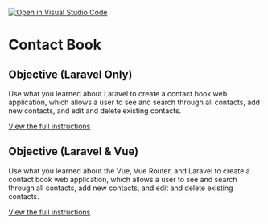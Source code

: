 [![Open in Visual Studio Code](https://classroom.github.com/assets/open-in-vscode-c66648af7eb3fe8bc4f294546bfd86ef473780cde1dea487d3c4ff354943c9ae.svg)](https://classroom.github.com/online_ide?assignment_repo_id=7607608&assignment_repo_type=AssignmentRepo)
# Contact Book 

## Objective (Laravel Only)
Use what you learned about Laravel to create a contact book web application, which allows a user to see and search through all contacts, add new contacts, and edit and delete existing contacts.

[View the full instructions](https://imdac.github.io/mtm6405/assignments/contact-book.html)

## Objective (Laravel & Vue)
Use what you learned about the Vue, Vue Router, and Laravel to create a contact book web application, which allows a user to see and search through all contacts, add new contacts, and edit and delete existing contacts.

[View the full instructions](https://imdac.github.io/mtm6405/projects/contact-book-combined.html)


